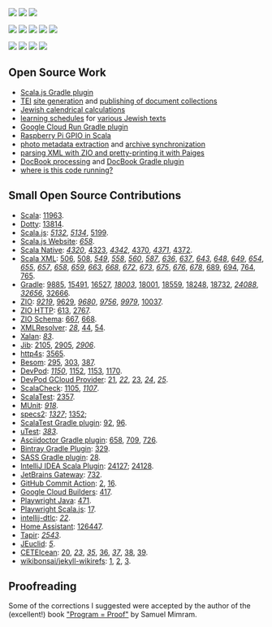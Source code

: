 [![](https://img.shields.io/badge/Notes-dub.podval.org-informational?style=for-the-badge)](https://dub.podval.org)
[![](https://img.shields.io/badge/Bio-LinkedIn-informational?style=for-the-badge)](https://www.linkedin.com/in/leoniddubinsky/)
[![](https://img.shields.io/badge/Social-X/Twitter-informational?logo=X&logoColor=blue&style=for-the-badge)](https://twitter.com/leoniddubinsky)


[![](https://img.shields.io/badge/Code-Scala-critical?logo=Scala&logoColor=red)](https://www.scala-lang.org/)
[![](https://img.shields.io/badge/Framework-ZIO-important?logo=zio&logoColor=red)](https://www.scala-lang.org/)
[![](https://img.shields.io/badge/Build-Gradle-important?logo=Gradle)](https://gradle.org/)
[![](https://img.shields.io/badge/IDE-Intellij-important?logo=intellij-idea)](https://www.jetbrains.com/idea/)
[![](https://img.shields.io/badge/Code-Scala.js-important?logo=Scala&logoColor=red)](https://www.scala-js.org/)

[![](https://img.shields.io/badge/Deploy-Docker-informational?logo=Docker)](https://www.docker.com/)
[![](https://img.shields.io/badge/Cloud-GCP-informational?logo=google-cloud)](https://cloud.google.com/)
[![](https://img.shields.io/badge/OS-Linux-informational?logo=linux)](https://www.linux.org/)
[![](https://img.shields.io/badge/OS-Red_Hat-informational?logo=red-hat&logoColor=red)](https://getfedora.org/)

## Open Source Work ##

- [Scala.js Gradle plugin](https://github.com/dubinsky/scalajs-gradle)
- [TEI](https://github.com/opentorah/opentorah/tree/master/core/src/main/scala/org/opentorah/tei)
  [site generation](https://github.com/opentorah/opentorah/tree/master/core/src/main/scala/org/opentorah/site) and
  [publishing of document collections](https://github.com/opentorah/opentorah/tree/master/collector)
- [Jewish calendrical calculations](https://github.com/opentorah/opentorah/tree/master/core/src/main/scala/org/opentorah/calendar)
- [learning schedules](https://github.com/opentorah/opentorah/tree/master/texts/src/main/scala/org/opentorah/schedule) for
  [various Jewish texts](https://github.com/opentorah/opentorah/tree/master/texts/src/main/scala/org/opentorah/texts)
- [Google Cloud Run Gradle plugin](https://github.com/dubinsky/cloud-run)
- [Raspberry Pi GPIO in Scala](https://github.com/dubinsky/podval-iot)
- [photo metadata extraction](https://github.com/dubinsky/podval-imageio) and
  [archive synchronization](https://github.com/dubinsky/podval-photo-sync)
- [parsing XML with ZIO and pretty-printing it with Paiges](https://github.com/opentorah/opentorah/tree/master/core/src/main/scala/org/opentorah/xml)
- [DocBook processing](https://github.com/opentorah/opentorah/tree/master/core/src/main/scala/org/opentorah/docbook)
  and [DocBook Gradle plugin](https://github.com/opentorah/opentorah/tree/master/docbook)
- [where is this code running?](https://github.com/dubinsky/podval-run)

## Small Open Source Contributions ##

- [Scala](https://github.com/scala/bug/):
  [11963](https://github.com/scala/bug/issues/11963).
- [Dotty](https://github.com/lampepfl/dotty): [13814](https://github.com/lampepfl/dotty/issues/13814).
- [Scala.js](https://www.scala-js.org/):
  _[5132](https://github.com/scala-js/scala-js/pull/5132)_,
  _[5134](https://github.com/scala-js/scala-js/pull/5134)_,
  [5199](https://github.com/scala-js/scala-js/issues/5199).
- [Scala.js Website](https://www.scala-js.org):
  _[658](https://github.com/scala-js/scala-js-website/pull/658)_.
- [Scala Native](https://scala-native.org/):
  _[4320](https://github.com/scala-native/scala-native/pull/4320)_,
  [4323](https://github.com/scala-native/scala-native/issues/4323),
  _[4342](https://github.com/scala-native/scala-native/pull/4342)_,
  [4370](https://github.com/scala-native/scala-native/issues/4370),
  _[4371](https://github.com/scala-native/scala-native/pull/4371)_,
  [4372](https://github.com/scala-native/scala-native/issues/4372).
- [Scala XML](https://github.com/scala/scala-xml):
  [506](https://github.com/scala/scala-xml/issues/506),
  [508](https://github.com/scala/scala-xml/issues/508),
  _[549](https://github.com/scala/scala-xml/pull/549)_,
  _[558](https://github.com/scala/scala-xml/pull/558)_,
  _[560](https://github.com/scala/scala-xml/pull/560)_,
  _[587](https://github.com/scala/scala-xml/pull/587)_,
  _[636](https://github.com/scala/scala-xml/pull/636)_,
  _[637](https://github.com/scala/scala-xml/pull/637)_,
  _[643](https://github.com/scala/scala-xml/pull/643)_,
  _[648](https://github.com/scala/scala-xml/pull/648)_,
  _[649](https://github.com/scala/scala-xml/pull/649)_,
  _[654](https://github.com/scala/scala-xml/pull/654)_,
  _[655](https://github.com/scala/scala-xml/pull/655)_,
  _[657](https://github.com/scala/scala-xml/pull/657)_,
  _[658](https://github.com/scala/scala-xml/pull/658)_,
  _[659](https://github.com/scala/scala-xml/pull/659)_,
  _[663](https://github.com/scala/scala-xml/pull/663)_,
  _[668](https://github.com/scala/scala-xml/pull/668)_,
  _[672](https://github.com/scala/scala-xml/pull/672)_,
  _[673](https://github.com/scala/scala-xml/pull/673)_,
  _[675](https://github.com/scala/scala-xml/pull/675)_,
  _[676](https://github.com/scala/scala-xml/pull/676)_,
  _[678](https://github.com/scala/scala-xml/pull/678)_,
  [689](https://github.com/scala/scala-xml/issues/689),
  [694](https://github.com/scala/scala-xml/discussions/694),
  [764](https://github.com/scala/scala-xml/discussions/764),
  [765](https://github.com/scala/scala-xml/discussions/765).
- [Gradle](https://github.com/gradle/gradle):
  [9885](https://github.com/gradle/gradle/issues/9855),
  [15491](https://github.com/gradle/gradle/issues/15491#issuecomment-1003832976),
  [16527](https://github.com/gradle/gradle/issues/16527),
  _[18003](https://github.com/gradle/gradle/pull/18003)_,
  [18001](https://github.com/gradle/gradle/pull/18001#issuecomment-899107656),
  [18559](https://github.com/gradle/gradle/issues/18559),
  [18248](https://github.com/gradle/gradle/pull/18248#issuecomment-946284352),
  [18732](https://github.com/gradle/gradle/issues/18732),
  _[24088](https://github.com/gradle/gradle/pull/24088)_,
  _[32656](https://github.com/gradle/gradle/pull/32656)_,
  [32666](https://github.com/gradle/gradle/issues/32666).
- [ZIO](https://zio.dev/):
  _[9219](https://github.com/zio/zio/pull/9219)_,
  [9629](https://github.com/zio/zio/issues/9629),
  _[9680](https://github.com/zio/zio/pull/9680)_,
  _[9756](https://github.com/zio/zio/pull/9756)_,
  _[9979](https://github.com/zio/zio/pull/9979)_,
  [10037](https://github.com/zio/zio/issues/10037).
- [ZIO HTTP](https://github.com/zio/zio-http):
  [613](https://github.com/zio/zio-http/issues/613),
  [2767](https://github.com/zio/zio-http/issues/2767).
- [ZIO Schema](https://github.com/zio/zio-schema):
  [667](https://github.com/zio/zio-schema/issues/667),
  [668](https://github.com/zio/zio-schema/issues/668).
- [XMLResolver](https://github.com/ndw/xmlresolver):
  _[28](https://github.com/ndw/xmlresolver/pull/28)_,
  [44](https://github.com/xmlresolver/xmlresolver/issues/44),
  [54](https://github.com/xmlresolver/xmlresolver/issues/54).
- [Xalan](https://github.com/apache/xalan-java):
  _[83](https://github.com/apache/xalan-java/pull/83)_.
- [Jib](https://github.com/GoogleContainerTools/jib):
  [2105](https://github.com/GoogleContainerTools/jib/issues/2105),
  [2905](https://github.com/GoogleContainerTools/jib/issues/2905),
  _[2906](https://github.com/GoogleContainerTools/jib/pull/2906)_.
- [http4s](https://github.com/http4s/http4s):
  [3565](https://github.com/http4s/http4s/issues/3565).
- [Besom](https://virtuslab.github.io/besom/):
  [295](https://github.com/VirtusLab/besom/issues/295),
  [303](https://github.com/VirtusLab/besom/issues/303),
  [387](https://github.com/VirtusLab/besom/issues/387).
- [DevPod](https://github.com/loft-sh/devpod):
  _[1150](https://github.com/loft-sh/devpod/pull/1150)_,
  [1152](https://github.com/loft-sh/devpod/issues/1152),
  [1153](https://github.com/loft-sh/devpod/issues/1153),
  [1170](https://github.com/loft-sh/devpod/issues/1170).
- [DevPod GCloud Provider](https://github.com/loft-sh/devpod-provider-gcloud):
  [21](https://github.com/loft-sh/devpod-provider-gcloud/issues/21),
  _[22](https://github.com/loft-sh/devpod-provider-gcloud/pull/22)_,
  [23](https://github.com/loft-sh/devpod-provider-gcloud/issues/23),
  _[24](https://github.com/loft-sh/devpod-provider-gcloud/pull/24)_,
  _[25](https://github.com/loft-sh/devpod-provider-gcloud/pull/25)_.
- [ScalaCheck](https://scalacheck.org):
  [1105](https://github.com/typelevel/scalacheck/issues/1105),
  _[1107](https://github.com/typelevel/scalacheck/pull/1107)_.
- [ScalaTest](https://www.scalatest.org/):
  [2357](https://github.com/scalatest/scalatest/issues/2357).
- [MUnit](https://scalameta.org/munit/):
  _[918](https://github.com/scalameta/munit/pull/918)_.
- [specs2](https://etorreborre.github.io/specs2/):
  _[1327](https://github.com/etorreborre/specs2/pull/1327)_;
  [1352](https://github.com/etorreborre/specs2/issues/1352);
- [ScalaTest Gradle plugin](https://github.com/maiflai):
  [92](https://github.com/maiflai/gradle-scalatest/issues/92),
  [96](https://github.com/maiflai/gradle-scalatest/issues/96).
- [uTest](https://github.com/com-lihaoyi/utest):
 _[383](https://github.com/com-lihaoyi/utest/pull/383)_.
- [Asciidoctor Gradle plugin](https://github.com/asciidoctor/asciidoctor-gradle-plugin):
  [658](https://github.com/asciidoctor/asciidoctor-gradle-plugin/issues/658#issuecomment-1637346784),
  [709](https://github.com/asciidoctor/asciidoctor-gradle-plugin/issues/709#issuecomment-2146117002),
  [726](https://github.com/asciidoctor/asciidoctor-gradle-plugin/pull/726#issuecomment-2146131724).
- [Bintray Gradle Plugin](https://github.com/bintray):
  [329](https://github.com/bintray/gradle-bintray-plugin/issues/329).
- [SASS Gradle plugin](https://github.com/EtienneMiret/sass-gradle-plugin):
  [28](https://github.com/EtienneMiret/sass-gradle-plugin/issues/28).
- [IntelliJ IDEA Scala Plugin](https://github.com/JetBrains/intellij-scala):
  [24127](https://youtrack.jetbrains.com/issue/SCL-24127/Scala-Test-Inconsistencies);
  [24128](https://youtrack.jetbrains.com/issue/SCL-24128/Support-shared-sources-for-Gradle-not-just-sbt).
- [JetBrains Gateway](https://www.jetbrains.com/remote-development/gateway/):
  [732](https://youtrack.jetbrains.com/issue/GTW-732).
- [GitHub Commit Action](https://github.com/github-actions-x/commit):
  [2](https://github.com/github-actions-x/commit/issues/2),
  [16](https://github.com/github-actions-x/commit/issues/16).
- [Google Cloud Builders](https://github.com/GoogleCloudPlatform/cloud-builders):
  [417](https://github.com/GoogleCloudPlatform/cloud-builders/issues/417).
- [Playwright Java](https://github.com/microsoft/playwright-java):
  [471](https://github.com/microsoft/playwright-java/issues/471).
- [Playwright Scala.js](https://github.com/gmkumar2005/scala-js-env-playwright):
  [17](https://github.com/gmkumar2005/scala-js-env-playwright/issues/17).
- [intellij-dtlc](https://github.com/owo-lang/intellij-dtlc):
  _[22](https://github.com/owo-lang/intellij-dtlc/pull/22)_.
- [Home Assistant](https://github.com/home-assistant):
  [126447](https://github.com/home-assistant/core/issues/126447).
- [Tapir](https://tapir.softwaremill.com/en/latest/):
  _[2543](https://github.com/softwaremill/tapir/pull/2543)_.
- [JEuclid](https://github.com/rototor/jeuclid):
 _[5](https://github.com/rototor/jeuclid/pull/5)_.
- [CETEIcean](https://github.com/TEIC/CETEIcean):
  [20](https://github.com/TEIC/CETEIcean/issues/20),
 _[23](https://github.com/TEIC/CETEIcean/pull/23)_,
 _[35](https://github.com/TEIC/CETEIcean/pull/35)_,
  [36](https://github.com/TEIC/CETEIcean/issues/36),
 _[37](https://github.com/TEIC/CETEIcean/pull/37)_,
  [38](https://github.com/TEIC/CETEIcean/issues/38),
  [39](https://github.com/TEIC/CETEIcean/issues/39).
- [wikibonsai/jekyll-wikirefs](https://github.com/wikibonsai/jekyll-wikirefs):
  [1](https://github.com/wikibonsai/jekyll-wikirefs/issues/1),
  [2](https://github.com/wikibonsai/jekyll-wikirefs/issues/2),
  [3](https://github.com/wikibonsai/jekyll-wikirefs/issues/3).

## Proofreading ##

Some of the corrections I suggested were accepted by the author of the (excellent!) book
["Program = Proof"](https://www.lix.polytechnique.fr/Labo/Samuel.Mimram/teaching/INF551/course.pdf)
by Samuel Mimram.
